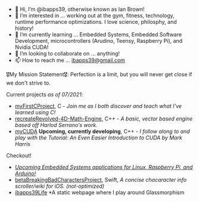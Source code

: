 - 👋 Hi, I’m @ibapps39, otherwise known as Ian Brown!
- 👀 I’m interested in ... working out at the gym, fitness, technology, runtime performance optimizations. I love science, philosphy, and history!
- 🌱 I’m currently learning ... Embedded Systems, Embedded Software Development, microcontrollers (Arudino, Teensy, Raspberry Pi), and Nvidia CUDA!
- 💞️ I’m looking to collaborate on ... anything!
- 📫 How to reach me ... ibapps39@gmail.com 

🎖My Mission Statement🎖: Perfection is a limit, but you will never get close if we don't strive to.

Current projects *as of 07/2021*:
- [myFirstCProject](https://github.com/ibapps39/myFirstCProject), C - *Join me as I both discover and teach what I've learned using C!* 
- [recreateRevolved-4D-Math-Engine](https://github.com/ibapps39/recreateRevolved-4D-Math-Engine), C++ - *A basic, vector based engine based off Harlod Serrano's work.*
- [myCUDA](https://github.com/ibapps39) **Upcoming, currently developing**, C++ - *I follow along to and play with the Tutorial: An Even Easier Introduction to CUDA by Mark Harris*

Checkout!
- [*Upcoming Embedded Systems applications for Linux, Raspberry Pi, and Arduino!*]()
- [betaBreakingBadCharactersProject](https://github.com/ibapps39/betaBreakingBadCharactersProject), Swift, *A concise chacaracter info scroller/wiki for iOS. (not-optimized)*
- [ibapps39Life](https://github.com/ibapps39/ibapps39Life) *A static webpage where I play around Glassmorphism

<!---
ibapps39/ibapps39 is a ✨ special ✨ repository because its `README.md` (this file) appears on your GitHub profile.
You can click the Preview link to take a look at your changes.
--->
